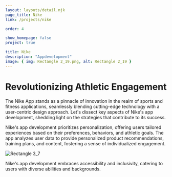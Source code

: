 ```yaml
---
layout: layouts/detail.njk
page_title: Nike
link: /projects/nike

order: 4

show_homepage: false
project: true

title: Nike
description: "Appdevelopment"
image: { img: Rectangle 2_19.png, alt: Rectangle 2_19 }
---
```


# Revolutionizing Athletic Engagement

The Nike App stands as a pinnacle of innovation in the realm of sports and fitness applications, seamlessly blending cutting-edge technology with a user-centric design approach. Let's dissect key aspects of Nike's app development, shedding light on the strategies that contribute to its success.

Nike's app development prioritizes personalization, offering users tailored experiences based on their preferences, behaviors, and athletic goals. The app analyzes user data to provide personalized product recommendations, training plans, and content, fostering a sense of individualized engagement.

<img src="/assets/images/Rectangle 3_7.png" alt="Rectangle 3_7">

Nike's app development embraces accessibility and inclusivity, catering to users with diverse abilities and backgrounds.
